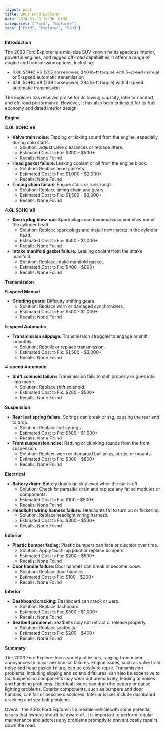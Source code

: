 ```yaml
---
layout: post
title: 2003 Ford Explorer
date: 2024-03-29 10:36 -0400
categories: ["Ford", "Explorer"]
tags: ["Ford", "Explorer", "2003"]
---
```

**Introduction**

The 2003 Ford Explorer is a mid-size SUV known for its spacious interior, powerful engines, and rugged off-road capabilities. It offers a range of engine and transmission options, including:

* 4.0L SOHC V6 (205 horsepower, 240 lb-ft torque) with 5-speed manual or 5-speed automatic transmission
* 4.6L SOHC V8 (239 horsepower, 284 lb-ft torque) with 4-speed automatic transmission

The Explorer has received praise for its towing capacity, interior comfort, and off-road performance. However, it has also been criticized for its fuel economy and dated interior design.

**Engine**

**4.0L SOHC V6**

* **Valve train noise:** Tapping or ticking sound from the engine, especially during cold starts.
  * Solution: Adjust valve clearances or replace lifters.
  * Estimated Cost to Fix: $300 - $500+
  * Recalls: None Found
* **Head gasket failure:** Leaking coolant or oil from the engine block.
  * Solution: Replace head gaskets.
  * Estimated Cost to Fix: $1,000 - $2,000+
  * Recalls: None Found
* **Timing chain failure:** Engine stalls or runs rough.
  * Solution: Replace timing chain and gears.
  * Estimated Cost to Fix: $1,500 - $3,000+
  * Recalls: None Found

**4.6L SOHC V8**

* **Spark plug blow-out:** Spark plugs can become loose and blow out of the cylinder head.
  * Solution: Replace spark plugs and install new inserts in the cylinder head.
  * Estimated Cost to Fix: $500 - $1,000+
  * Recalls: None Found
* **Intake manifold gasket failure:** Leaking coolant from the intake manifold.
  * Solution: Replace intake manifold gasket.
  * Estimated Cost to Fix: $400 - $800+
  * Recalls: None Found

**Transmission**

**5-speed Manual**

* **Grinding gears:** Difficulty shifting gears.
  * Solution: Replace worn or damaged synchronizers.
  * Estimated Cost to Fix: $500 - $1,000+
  * Recalls: None Found

**5-speed Automatic**

* **Transmission slippage:** Transmission struggles to engage or shift smoothly.
  * Solution: Rebuild or replace transmission.
  * Estimated Cost to Fix: $1,500 - $3,000+
  * Recalls: None Found

**4-speed Automatic**

* **Shift solenoid failure:** Transmission fails to shift properly or goes into limp mode.
  * Solution: Replace shift solenoid.
  * Estimated Cost to Fix: $200 - $500+
  * Recalls: None Found

**Suspension**

* **Rear leaf spring failure:** Springs can break or sag, causing the rear end to drop.
  * Solution: Replace leaf springs.
  * Estimated Cost to Fix: $500 - $1,000+
  * Recalls: None Found
* **Front suspension noise:** Rattling or clunking sounds from the front suspension.
  * Solution: Replace worn or damaged ball joints, struts, or mounts.
  * Estimated Cost to Fix: $300 - $800+
  * Recalls: None Found

**Electrical**

* **Battery drain:** Battery drains quickly even when the car is off.
  * Solution: Check for parasitic drain and replace any failed modules or components.
  * Estimated Cost to Fix: $100 - $500+
  * Recalls: None Found
* **Headlight wiring harness failure:** Headlights fail to turn on or flickering.
  * Solution: Replace headlight wiring harness.
  * Estimated Cost to Fix: $300 - $500+
  * Recalls: None Found

**Exterior**

* **Plastic bumper fading:** Plastic bumpers can fade or discolor over time.
  * Solution: Apply touch-up paint or replace bumpers.
  * Estimated Cost to Fix: $200 - $500+
  * Recalls: None Found
* **Door handle failure:** Door handles can break or become loose.
  * Solution: Replace door handles.
  * Estimated Cost to Fix: $100 - $200+
  * Recalls: None Found

**Interior**

* **Dashboard cracking:** Dashboard can crack or warp.
  * Solution: Replace dashboard.
  * Estimated Cost to Fix: $500 - $1,000+
  * Recalls: None Found
* **Seatbelt problems:** Seatbelts may not retract or release properly.
  * Solution: Replace seatbelts.
  * Estimated Cost to Fix: $200 - $400+
  * Recalls: None Found

**Summary**

The 2003 Ford Explorer has a variety of issues, ranging from minor annoyances to major mechanical failures. Engine issues, such as valve train noise and head gasket failure, can be costly to repair. Transmission problems, including slipping and solenoid failures, can also be expensive to fix. Suspension components may wear out prematurely, leading to noises and handling problems. Electrical issues can drain the battery or cause lighting problems. Exterior components, such as bumpers and door handles, can fail or become discolored. Interior issues include dashboard cracking and seatbelt problems.

Overall, the 2003 Ford Explorer is a reliable vehicle with some potential issues that owners should be aware of. It is important to perform regular maintenance and address any problems promptly to prevent costly repairs down the road.
